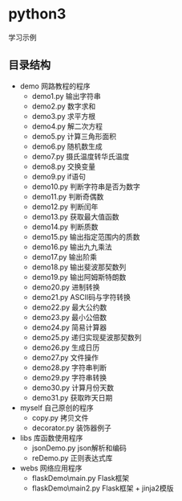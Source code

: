 # python3
学习示例

## 目录结构
- demo		网路教程的程序
    - demo1.py  输出字符串
    - demo2.py  数字求和
    - demo3.py  求平方根
    - demo4.py  解二次方程
    - demo5.py  计算三角形面积
    - demo6.py  随机数生成
    - demo7.py  摄氏温度转华氏温度
    - demo8.py  交换变量
    - demo9.py   if语句
    - demo10.py  判断字符串是否为数字
    - demo11.py  判断奇偶数
    - demo12.py  判断闰年
    - demo13.py  获取最大值函数
    - demo14.py  判断质数
    - demo15.py  输出指定范围内的质数
    - demo16.py  输出九九乘法
    - demo17.py  输出阶乘
    - demo18.py  输出斐波那契数列
    - demo19.py  输出阿姆斯特朗数
    - demo20.py  进制转换
    - demo21.py  ASCII码与字符转换
    - demo22.py  最大公约数
    - demo23.py  最小公倍数
    - demo24.py  简易计算器
    - demo25.py  递归实现斐波那契数列
    - demo26.py  生成日历
    - demo27.py  文件操作
    - demo28.py  字符串判断
    - demo29.py  字符串转换
    - demo30.py  计算月份天数
    - demo31.py  获取昨天日期
- myself	自己原创的程序
    - copy.py   拷贝文件
    - decorator.py 装饰器例子
- libs    库函数使用程序
    - jsonDemo.py   json解析和编码
    - reDemo.py     正则表达式库
- webs    网络应用程序
    - flaskDemo\main.py  Flask框架
    - flaskDemo\main2.py  Flask框架 + jinja2模版

